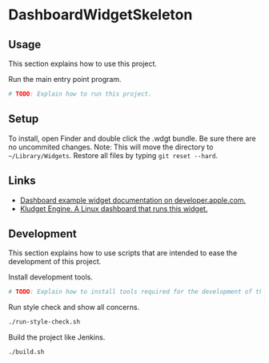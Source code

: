 # DashboardWidgetSkeleton

## Usage

This section explains how to use this project.

Run the main entry point program.

```sh
# TODO: Explain how to run this project.
```


## Setup

To install, open Finder and double click the .wdgt bundle. Be sure there are no uncommited changes.
Note: This will move the directory to `~/Library/Widgets`. Restore all files by typing `git reset --hard`.


## Links

* [Dashboard example widget documentation on developer.apple.com.](https://developer.apple.com/library/safari/documentation/AppleApplications/Conceptual/Dashboard_ProgTopics/Articles/WidgetBasics.html#//apple_ref/doc/uid/TP40008117)
* [Kludget Engine. A Linux dashboard that runs this widget.](http://kludgets.com)


## Development

This section explains how to use scripts that are intended to ease the development of this project.

Install development tools.

```sh
# TODO: Explain how to install tools required for the development of this project.
```

Run style check and show all concerns.

```sh
./run-style-check.sh
```

Build the project like Jenkins.

```sh
./build.sh
```
